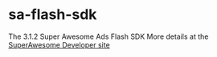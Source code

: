 sa-flash-sdk
============

The 3.1.2 Super Awesome Ads Flash SDK
More details at the [SuperAwesome Developer site](https://staging.developers.superawesome.tv/docs/flashsdk?version=2)
